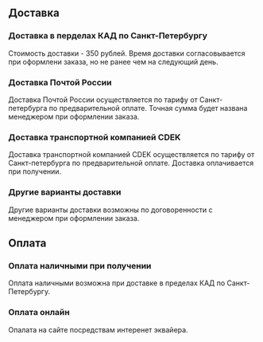 ## Доставка

### Доставка в перделах КАД по Санкт-Петербургу

Стоимость доставки - 350 рублей. Время доставки согласовывается при оформлени заказа, но не ранее чем на следующий день.

### Доставка Почтой России

Доставка Почтой России осуществляется по тарифу от Санкт-петербурга по предварительной оплате. Точная сумма будет названа менеджером при оформлении заказа.

### Доставка транспортной компанией CDEK

Доставка транспортной компанией CDEK осуществляется по тарифу от Санкт-петербурга по предварительной оплате. Доставка оплачивается при получении.

### Другие варианты доставки

Другие варианты доставки возможны по договоренности с менеджером при оформлении заказа.

## Оплата

### Оплата наличными при получении

Оплата наличными возможна при доставке в пределах КАД по Санкт-Петербургу. 

### Оплата онлайн

Опалата на сайте посредствам интеренет эквайера.